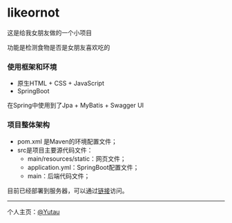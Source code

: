 # likeornot
这是给我女朋友做的一个小项目

功能是检测食物是否是女朋友喜欢吃的



### 使用框架和环境

+ 原生HTML + CSS + JavaScript
+ SpringBoot

在Spring中使用到了Jpa + MyBatis + Swagger UI



### 项目整体架构

+ pom.xml 是Maven的环境配置文件；
+ src是项目主要源代码文件：
  + main/resources/static：网页文件；
  + application.yml：SpringBoot配置文件；
  + main：后端代码文件；



目前已经部署到服务器，可以通过[链接](http://47.101.128.218:8080/)访问。

---

个人主页：[@Yutau](https://loveyutau.space/)



